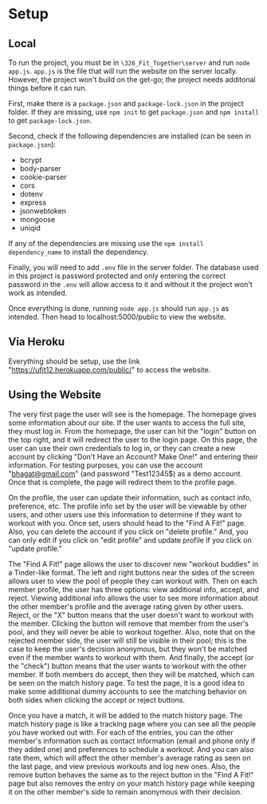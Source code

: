# Setup

## Local
To run the project, you must be in `\326_Fit_Together\server` and run `node app.js`. `app.js` is the file that will run the website on the server locally.
However, the project won't build on the get-go; the project needs additonal things before it can run.

First, make there is a `package.json` and `package-lock.json` in the project folder. If they are missing, use `npm init` to get `package.json` and `npm install` to get `package-lock.json`.

Second, check if the following dependencies are installed (can be seen in `package.json`):
- bcrypt
- body-parser
- cookie-parser
- cors
- dotenv
- express
- jsonwebtoken
- mongoose
- uniqid 

If any of the dependencies are missing use the `npm install dependency_name` to install the dependency.

Finally, you will need to add `.env` file in the server folder. The database used in this project is password protected and only entering the correct password in the `.env` will allow access to it and without it the project won't work as intended.

Once everything is done, running `node app.js` should run `app.js` as intended. Then head to localhost:5000/public to view the website.

## Via Heroku

Everything should be setup, use the link "https://ufit12.herokuapp.com/public/" to access the website. 

## Using the Website

The very first page the user will see is the homepage. The homepage gives some information about our site. If the user wants to access the full site, they must log in. From the homepage, the user can hit the "login" button on the top right, and it will redirect the user to the login page. On this page, the user can use their own credentials to log in, or they can create a new account by clicking "Don't Have an Account? Make One!" and entering their information. For testing purposes, you can use the account "bhagat@gmail.com" (and password "Test12345$) as a demo account. Once that is complete, the page will redirect them to the profile page.

On the profile, the user can update their information, such as contact info, preference, etc. The profile info set by the user will be viewable by other users, and other users use this information to determine if they want to workout with you. Once set, users should head to the "Find A Fit!" page. Also, you can delete the account if you click on "delete profile." And, you can only edit if you click on "edit profile" and update profile if you click on "update profile."

The "Find A Fit!" page allows the user to discover new "workout buddies" in a Tinder-like format. The left and right buttons near the sides of the screen allows user to view the pool of people they can workout with. Then on each member profile, the user has three options: view additional info, accept, and reject. Viewing additional info allows the user to see more information about the other member's profile and the average rating given by other users. Reject, or the "X" button means that the user doesn't want to workout with the member. Clicking the button will remove that member from the user's pool, and they will never be able to workout together. Also, note that on the rejected member side, the user will still be visible in their pool; this is the case to keep the user's decision anonymous, but they won't be matched even if the member wants to workout with them. And finally, the accept (or the "check") button means that the user wants to workout with the other member. If both members do accept, then they will be matched, which can be seen on the match history page. To test the page, it is a good idea to make some additional dummy accounts to see the matching behavior on both sides when clicking the accept or reject buttons.

Once you have a match, it will be added to the match history page. The match history page is like a tracking page where you can see all the people you have worked out with. For each of the entries, you can the other member's information such as contact information (email and phone only if they added one) and preferences to schedule a workout. And you can also rate them, which will affect the other member's average rating as seen on the last page, and view previous workouts and log new ones. Also, the remove button behaves the same as to the reject button in the "Find A Fit!" page but also removes the entry on your match history page while keeping it on the other member's side to remain anonymous with their decision. 
